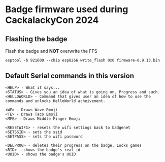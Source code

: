 # Badge firmware used during CackalackyCon 2024

## Flashing the badge
Flash the badge and **NOT** overwrite the FFS
```
esptool -b 921600 --chip esp8266 write_flash 0x0 firmware-0.9.13.bin
```

## Default Serial commands in this version
```
<HELP> - What it says...
<STATUS> - Gives you an idea of what is going on. Progress and such.
<HELLOWORLD> - Command that gives user an idea of how to use the commands and unlocks HelloWorld acheivement.

<WE> - Draws Wave Emoji
<TE> - Draws Taco Emoji
<MFE> - Draws Middle Finger Emoji

<RESETWIFI> - resets the wifi settings back to badgenet
<SETSSID> - sets the ssid
<SETPASS> - sets the wifi password

<DELPROG> - deletes their progress on the badge. Locks games
<RID> - shows the badge's real id
<UUID> - shows the badge's UUID
```
